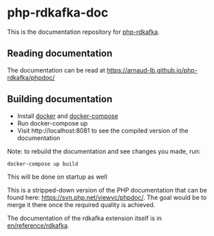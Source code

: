 # php-rdkafka-doc

This is the documentation repository for [php-rdkafka](https://github.com/arnaud-lb/php-rdkafka).

## Reading documentation

The documentation can be read at https://arnaud-lb.github.io/php-rdkafka/phpdoc/

## Building documentation

- Install [docker](https://docs.docker.com/install/) and [docker-compose](https://docs.docker.com/compose/install/)
- Run docker-compose up
- Visit http://localhost:8081 to see the compiled version of the documentation

Note: to rebuild the documentation and see changes you made, run:
```
docker-compose up build
```
This will be done on startup as well

This is a stripped-down version of the PHP documentation that can be found here:
https://svn.php.net/viewvc/phpdoc/. The goal would be to merge it there
once the required quality is achieved.

The documentation of the rdkafka extension itself is in [en/reference/rdkafka](https://github.com/arnaud-lb/php-rdkafka-doc/tree/master/en/reference/rdkafka).
